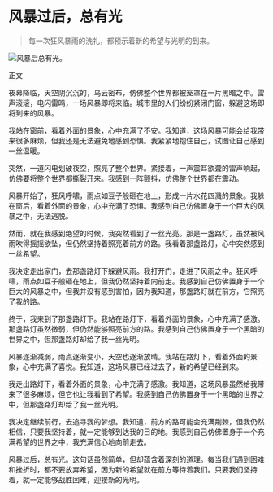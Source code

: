 # 风暴过后，总有光

> 每一次狂风暴雨的洗礼，都预示着新的希望与光明的到来。

![风暴后总有光。](/images/ca90026d87834ef8ad91016aaac0dc8b.jpg)


正文

夜幕降临，天空阴沉沉的，乌云密布，仿佛整个世界都被笼罩在一片黑暗之中。雷声滚滚，电闪雷鸣，一场风暴即将来临。城市里的人们纷纷紧闭门窗，躲避这场即将到来的风暴。

我站在窗前，看着外面的景象，心中充满了不安。我知道，这场风暴可能会给我带来很多麻烦，但我还是无法避免地感到恐惧。我紧紧地抱住自己，试图让自己感到一丝温暖。

突然，一道闪电划破夜空，照亮了整个世界。紧接着，一声震耳欲聋的雷声响起，仿佛要将整个世界都撕裂开来。我感到一阵颤抖，仿佛整个世界都在震动。

风暴开始了，狂风呼啸，雨点如豆子般砸在地上，形成一片水花四溅的景象。我躲在窗后，看着外面的景象，心中充满了恐惧。我感到自己仿佛置身于一个巨大的风暴之中，无法逃脱。

然而，就在我感到绝望的时候，我突然看到了一丝光亮。那是一盏路灯，虽然被风雨吹得摇摇欲坠，但仍然坚持着照亮着前方的路。我看着那盏路灯，心中突然感到一丝希望。

我决定走出家门，去那盏路灯下躲避风雨。我打开门，走进了风雨之中。狂风呼啸，雨点如豆子般砸在地上，但我仍然坚持着向前走。我感到自己仿佛置身于一个巨大的风暴之中，但我并没有感到害怕，因为我知道，那盏路灯就在前方，它照亮了我的路。

终于，我来到了那盏路灯下。我站在路灯下，看着外面的景象，心中充满了感激。那盏路灯虽然微弱，但仍然能够照亮前方的路。我感到自己仿佛置身于一个黑暗的世界之中，但那盏路灯却给了我一丝光明。

风暴逐渐减弱，雨点逐渐变小，天空也逐渐放晴。我站在路灯下，看着外面的景象，心中充满了喜悦。我知道，这场风暴已经过去了，新的希望已经到来。

我走出路灯下，看着外面的景象，心中充满了感激。我知道，这场风暴虽然给我带来了很多麻烦，但它也让我看到了希望。我感到自己仿佛置身于一个黑暗的世界之中，但那盏路灯却给了我一丝光明。

我决定继续前行，去追寻我的梦想。我知道，前方的路可能会充满荆棘，但我仍然相信，只要我坚持着，就一定能够到达我的目的地。我感到自己仿佛置身于一个充满希望的世界之中，我充满信心地向前走去。

风暴过后，总有光。这句话虽然简单，但却蕴含着深刻的道理。每当我们遇到困难和挫折时，都不要放弃希望，因为新的希望就在前方等待着我们。只要我们坚持着，就一定能够战胜困难，迎接新的光明。
